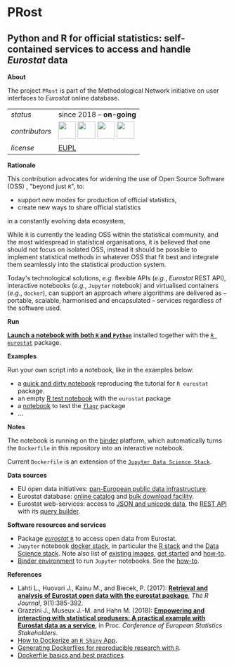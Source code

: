 PRost
=======

Python and R for official statistics: self-contained services to access and handle _Eurostat_ data
---

**About**

The project `PRost` is part of the Methodological Network initiative on user interfaces to _Eurostat_ online database.

<table align="center">
    <tr> <td align="left"><i>status</i></td> <td align="left">since 2018 &ndash; <b>on-going</b></td></tr> 
    <tr> <td align="left"><i>contributors</i></td> 
    <td align="left" valign="middle">
<a href="https://github.com/gjacopo"><img src="https://github.com/mmatyi.png" width="40"></a>
<a href="https://github.com/gjacopo"><img src="https://github.com/gjacopo.png" width="40"></a>
<a href="https://github.com/gjacopo"><img src="https://github.com/reisfe.png" width="40"></a>
<a href="https://github.com/gjacopo"><img src="https://github.com/oloski.png" width="40"></a>
</td> </tr> 
    <tr> <td align="left"><i>license</i></td> <td align="left"><a href="https://joinup.ec.europa.eu/sites/default/files/eupl1.1.-licence-en_0.pdfEUPL">EUPL</a> </td> </tr> 
</table>

**Rationale**

This contribution advocates for widening the use of Open Source Software (OSS) , "beyond just `R`", to: 
* support new modes for production of official statistics,
* create new ways to share official statistics

in a constantly evolving data ecosystem,

While `R` is currently the leading OSS within the statistical community, and the most widespread in statistical organisations, it is believed that one should not focus on isolated OSS, instead it should be possible to implement statistical methods in whatever OSS that fit best and integrate them seamlessly into the statistical production system. 

Today's technological solutions, _e.g._ flexible APIs (_e.g._, _Eurostat_ REST API), interactive notebooks (_e.g._, `Jupyter` notebook) and virtualised containers (_e.g._, `docker`), can support an approach where algorithms are delivered as – portable, scalable, harmonised and encapsulated – services regardless of the software used. 

**Run**

[**Launch a notebook with both `R` and `Python`**](https://mybinder.org/v2/gh/eurostat/PRost/master) installed together with the [`R eurostat`](https://cran.r-project.org/web/packages/eurostat/index.html) package.

**Examples**

Run your own script into a notebook, like in the examples below:

* a [quick and dirty notebook](https://nbviewer.jupyter.org/github/eurostat/PRost/blob/master/notebooks/eurostat_package_tutorial.ipynb) reproducing the tutorial for `R eurostat` package.
* an empty [R test notebook](https://mybinder.org/v2/gh/eurostat/prost/master?filepath=eurostat_package_test.ipynb) with the `eurostat` package
* a [notebook](https://mybinder.org/v2/gh/eurostat/prost/master?filepath=eurostat_flagr_test.ipynb) to test the [`flagr`](https://github.com/eurostat/flagr) package
* ...

**Notes**

The notebook is running on the [binder](https://mybinder.org/) platform, which automatically turns the `Dockerfile` in this repository into an interactive notebook.

Current `Dockerfile` is an extension of the [`Jupyter Data Science Stack`](https://hub.docker.com/r/jupyter/datascience-notebook/).

**<a name="Sources"></a>Data sources**

* EU open data initiatives: [pan-European public data infrastructure](http://data.europa.eu).
* Eurostat database: [online catalog](http://ec.europa.eu/eurostat/data/database) and [bulk download facility](http://ec.europa.eu/eurostat/estat-navtree-portlet-prod/BulkDownloadListing).
* Eurostat web-services: access to [JSON and unicode data](http://ec.europa.eu/eurostat/web/json-and-unicode-web-services/about-this-service), the [REST API](http://ec.europa.eu/eurostat/web/json-and-unicode-web-services/getting-started/rest-request) with its [query builder](http://ec.europa.eu/eurostat/web/json-and-unicode-web-services/getting-started/query-builder).

**<a name="Software"></a>Software resources and services**

* Package [_eurostat_ `R`](http://ropengov.github.io/eurostat) to access open data from Eurostat.
* `Jupyter` notebook [docker stack](https://github.com/jupyter/docker-stacks), in particular the [R stack](https://github.com/jupyter/docker-stacks/tree/master/r-notebook) and the [Data Science stack](https://jupyter-docker-stacks.readthedocs.io/en/latest/index.html). Note also list of [existing images](https://jupyter-docker-stacks.readthedocs.io/en/latest/using/selecting.html#jupyter-datascience-notebook), [get started](https://docs.docker.com/get-started/) and [how-to](https://www.dataquest.io/blog/docker-data-science/).
* [Binder environment](https://mybinder.org/) to run `Jupyter` notebooks. See the [how-to](https://blog.jupyter.org/binder-2-0-a-tech-guide-2017-fd40515a3a84).

**<a name="References"></a>References**

* Lahti L., Huovari J., Kainu M., and Biecek, P. (2017): [**Retrieval and analysis of Eurostat open data with the eurostat package**](https://journal.r-project.org/archive/2017/RJ-2017-019/RJ-2017-019.pdf), _The R Journal_, 9(1):385-392.
* Grazzini J., Museux J.-M. and Hahn M. (2018): [**Empowering and interacting with statistical produsers: A practical example with Eurostat data as a service**](https://www.researchgate.net/publication/325973362_Empowering_and_interacting_with_statistical_produsers_a_practical_example_with_Eurostat_data_as_a_service), in Proc. _Conference of European Statistics Stakeholders_.
* [How to Dockerize an `R Shiny` App](https://towardsdatascience.com/how-to-dockerize-an-r-shiny-app-part-1-d4267659312a).
* [Generating Dockerfiles for reproducible research with `R`](https://o2r.info/2017/05/30/containerit-package/).
* [Dockerfile basics and best practices](https://docs.datascience.com/en/master/appendix-1/dockerfile-basics-and-best-practices-1.html).

